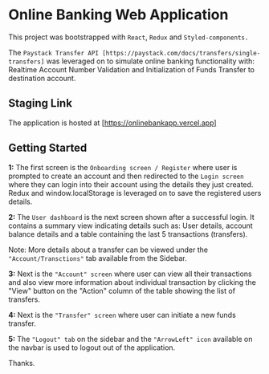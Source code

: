 # Online Banking Web Application

This project was bootstrapped with `React`, `Redux` and `Styled-components.`

The `Paystack Transfer API [https://paystack.com/docs/transfers/single-transfers]` was leveraged on to simulate online banking functionality with: Realtime Account Number Validation and Initialization of Funds Transfer to destination account. 
## Staging Link

The application is hosted at [https://onlinebankapp.vercel.app]

## Getting Started
**1:** The first screen is the `Onboarding screen / Register` where user is prompted to create an account and then redirected to the `Login screen` where they can login into their account using the details they just created. Redux and window.localStorage is leveraged on to save the registered users details.

**2:** The `User dashboard` is the next screen shown after a successful login. It contains a summary view indicating details such as: User details, account balance details and a table containing the last 5 transactions (transfers).

Note: More details about a transfer can be viewed under the `"Account/Transctions"` tab available from the Sidebar.

**3:** Next is the `"Account" screen` where user can view all their transactions and also view more information about individual transaction by clicking the "View" button on the "Action" column of the table showing the list of transfers.

**4:** Next is the `"Transfer" screen` where user can initiate a new funds transfer.

**5:** The `"Logout" tab` on the sidebar and the `"ArrowLeft" icon` available on the navbar is used to logout out of the application.


Thanks.

